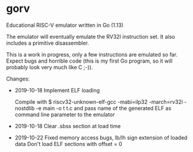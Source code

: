 # gorv
Educational RISC-V emulator written in Go (1.13)

The emulator will eventually emulate the RV32I instruction set.
It also includes a primitive disassembler.

This is a work in progress, only a few instructions are emulated so far.
Expect bugs and horrible code (this is my first Go program, so it will
probably look very much like C ;-)).

Changes:

- 2019-10-18 Implement ELF loading

  Compile with 
  $ riscv32-unknown-elf-gcc -mabi=ilp32 -march=rv32i -nostdlib -e main -o t t.c 
  and pass name of the generated ELF as command line parameter to the emulator

- 2019-10-18 Clear .sbss section at load time

- 2019-10-22 Fixed memory access bugs, lb/lh sign extension of loaded data
             Don't load ELF sections with offset = 0

